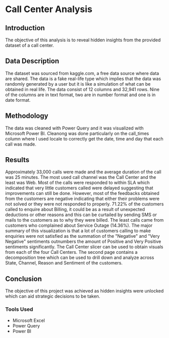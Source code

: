 # Call Center Analysis
## Introduction
The objective of this analysis is to reveal hidden insights from the provided dataset of a call center. 
## Data Description
The dataset was sourced from kaggle.com, a free data source where data are shared. The data is a fake real-life type which implies that the data was randomly generated by a user but it is like a simulation of what can be obtained in real life. 
The data consist of 12 columns and 32,941 rows. Nine of the columns are in text format, two are in number format and one is in date format.
## Methodology
The data was cleaned with Power Query and it was visualized with Microsoft Power BI. Cleanong was done particularly on the call_times column where I used locale to correctly get the date, time and day that each call was made.
## Results
Approximately 33,000 calls were made and the average duration of the call was 25 minutes. The most used call channel was the Call Center and the least was Web. Most of the calls were responded to within SLA which indicated that very little customers called were delayed suggesting that improvements can still be done. However, most of the feedbacks obtained from the customers are negative indicating that either their problems were not solved or they were not responded to properly. 71.22% of the customers called to enquire about Billing, it could be as a result of unexpected deductions or other reasons and this can be curtailed by sending SMS or mails to the customers as to why they were billed. The least calls came from customers who complained about Service Outage (14.36%). The major summary of this visualization is that a lot of customers calling to make enquiries were not satisfied as the summation of the "Negative" and "Very Negative" sentiments outnumbers the amount of Positive and Very Positive sentiments significantly.
The Call Center slicer can be used to obtain visuals from each of the four Call Centers.
The second page contains a decomposition tree which can be used to drill down and analyze across State, Channel, Reason and Sentiment of the customers.
## Conclusion
The objective of this project was achieved as hidden insights were unlocked which can aid strategic decisions to be taken.
### Tools Used 
- Microsoft Excel
- Power Query
- Power BI
